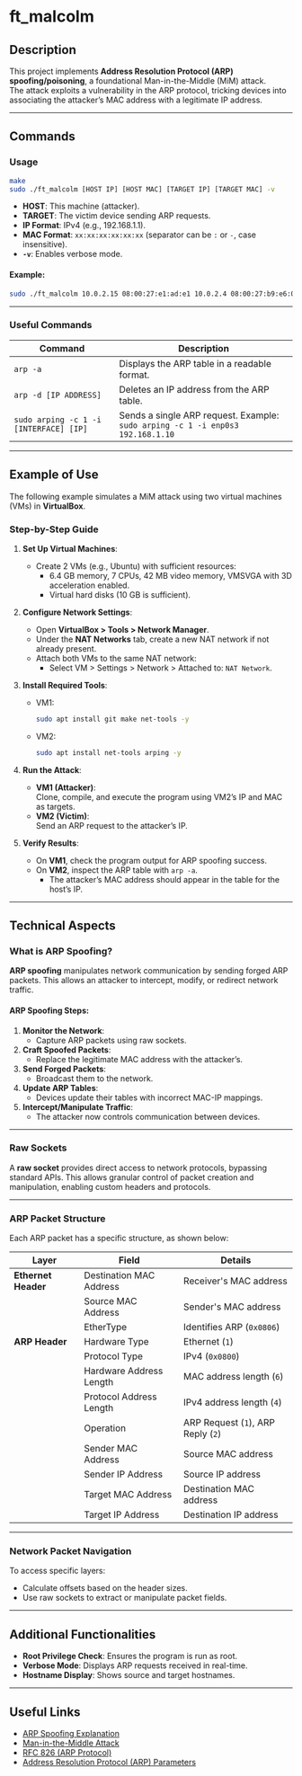 # ft_malcolm

## Description

This project implements **Address Resolution Protocol (ARP) spoofing/poisoning**, a foundational Man-in-the-Middle (MiM) attack.  
The attack exploits a vulnerability in the ARP protocol, tricking devices into associating the attacker’s MAC address with a legitimate IP address.  

---

## Commands

### Usage
```bash
make
sudo ./ft_malcolm [HOST IP] [HOST MAC] [TARGET IP] [TARGET MAC] -v
```

- **HOST**: This machine (attacker).  
- **TARGET**: The victim device sending ARP requests.  
- **IP Format**: IPv4 (e.g., 192.168.1.1).  
- **MAC Format**: `xx:xx:xx:xx:xx:xx` (separator can be `:` or `-`, case insensitive).  
- **`-v`**: Enables verbose mode.  

#### Example:
```bash
sudo ./ft_malcolm 10.0.2.15 08:00:27:e1:ad:e1 10.0.2.4 08:00:27:b9:e6:05 -v
```

---

### Useful Commands
| Command                           | Description                                                                                  |
|-----------------------------------|----------------------------------------------------------------------------------------------|
| `arp -a`                          | Displays the ARP table in a readable format.                                                 |
| `arp -d [IP ADDRESS]`             | Deletes an IP address from the ARP table.                                                   |
| `sudo arping -c 1 -i [INTERFACE] [IP]` | Sends a single ARP request. Example: `sudo arping -c 1 -i enp0s3 192.168.1.10`              |

---

## Example of Use

The following example simulates a MiM attack using two virtual machines (VMs) in **VirtualBox**.

### Step-by-Step Guide

1. **Set Up Virtual Machines**:
   - Create 2 VMs (e.g., Ubuntu) with sufficient resources:  
     - 6.4 GB memory, 7 CPUs, 42 MB video memory, VMSVGA with 3D acceleration enabled.  
     - Virtual hard disks (10 GB is sufficient).

2. **Configure Network Settings**:
   - Open **VirtualBox > Tools > Network Manager**.  
   - Under the **NAT Networks** tab, create a new NAT network if not already present.  
   - Attach both VMs to the same NAT network:  
     - Select VM > Settings > Network > Attached to: `NAT Network`.

3. **Install Required Tools**:
   - VM1:  
     ```bash
     sudo apt install git make net-tools -y
     ```
   - VM2:  
     ```bash
     sudo apt install net-tools arping -y
     ```

4. **Run the Attack**:
   - **VM1 (Attacker)**:  
     Clone, compile, and execute the program using VM2’s IP and MAC as targets.  
   - **VM2 (Victim)**:  
     Send an ARP request to the attacker’s IP.

5. **Verify Results**:
   - On **VM1**, check the program output for ARP spoofing success.  
   - On **VM2**, inspect the ARP table with `arp -a`.  
     - The attacker’s MAC address should appear in the table for the host’s IP.  

---

## Technical Aspects

### **What is ARP Spoofing?**

**ARP spoofing** manipulates network communication by sending forged ARP packets. This allows an attacker to intercept, modify, or redirect network traffic.  

#### ARP Spoofing Steps:
1. **Monitor the Network**:  
   - Capture ARP packets using raw sockets.
2. **Craft Spoofed Packets**:  
   - Replace the legitimate MAC address with the attacker’s.
3. **Send Forged Packets**:  
   - Broadcast them to the network.
4. **Update ARP Tables**:  
   - Devices update their tables with incorrect MAC-IP mappings.
5. **Intercept/Manipulate Traffic**:  
   - The attacker now controls communication between devices.  

---

### **Raw Sockets**

A **raw socket** provides direct access to network protocols, bypassing standard APIs. This allows granular control of packet creation and manipulation, enabling custom headers and protocols.

---

### **ARP Packet Structure**

Each ARP packet has a specific structure, as shown below:

| **Layer**          | **Field**                    | **Details**                          |
|---------------------|------------------------------|--------------------------------------|
| **Ethernet Header** | Destination MAC Address      | Receiver's MAC address              |
|                     | Source MAC Address          | Sender's MAC address                |
|                     | EtherType                   | Identifies ARP (`0x0806`)           |
| **ARP Header**      | Hardware Type               | Ethernet (`1`)                      |
|                     | Protocol Type               | IPv4 (`0x0800`)                     |
|                     | Hardware Address Length     | MAC address length (`6`)            |
|                     | Protocol Address Length     | IPv4 address length (`4`)           |
|                     | Operation                   | ARP Request (`1`), ARP Reply (`2`)  |
|                     | Sender MAC Address          | Source MAC address                  |
|                     | Sender IP Address           | Source IP address                   |
|                     | Target MAC Address          | Destination MAC address             |
|                     | Target IP Address           | Destination IP address              |

---

### **Network Packet Navigation**

To access specific layers:
- Calculate offsets based on the header sizes.  
- Use raw sockets to extract or manipulate packet fields.  

---

## Additional Functionalities

- **Root Privilege Check**: Ensures the program is run as root.  
- **Verbose Mode**: Displays ARP requests received in real-time.  
- **Hostname Display**: Shows source and target hostnames.  

---

## Useful Links

- [ARP Spoofing Explanation](https://www.youtube.com/watch?v=YJGGYKAV4pA)  
- [Man-in-the-Middle Attack](https://www.youtube.com/watch?v=EC1slXCT3bg)  
- [RFC 826 (ARP Protocol)](https://www.rfc-editor.org/rfc/rfc826)
- [Address Resolution Protocol (ARP) Parameters](https://www.iana.org/assignments/arp-parameters/arp-parameters.xhtml)

